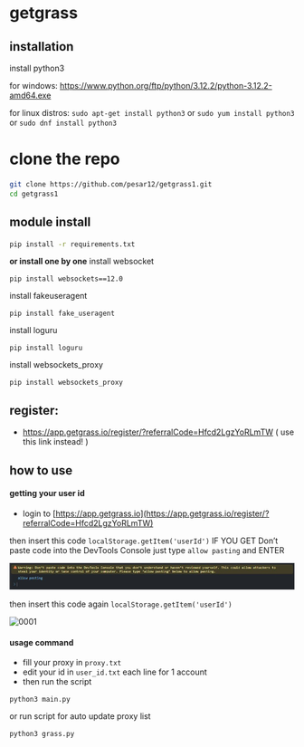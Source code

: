 # getgrass
## installation
install python3

for windows: https://www.python.org/ftp/python/3.12.2/python-3.12.2-amd64.exe 

for linux distros: ```sudo apt-get install python3``` or ```sudo yum install python3``` or ```sudo dnf install python3```
# clone the repo
```bash
git clone https://github.com/pesar12/getgrass1.git
cd getgrass1
```

## module install 
```bash
pip install -r requirements.txt
```
**or install one by one**
install websocket
```
pip install websockets==12.0
```
install fakeuseragent
```
pip install fake_useragent
```

install loguru
```
pip install loguru
```

install websockets_proxy
```
pip install websockets_proxy
```

## register: 
- https://app.getgrass.io/register/?referralCode=Hfcd2LgzYoRLmTW ( use this link instead! )

## how to use

#### getting your user id

- login to [https://app.getgrass.io](https://app.getgrass.io/register/?referralCode=Hfcd2LgzYoRLmTW)

then insert this code ```localStorage.getItem('userId')```
IF YOU GET Don’t paste code into the DevTools Console
just type ```allow pasting``` and ENTER

![0001](https://github.com/im-hanzou/getgrass_bot/blob/main/pasting.JPG)

then insert this code again
```localStorage.getItem('userId')```

![0001](https://github.com/im-hanzou/getgrass_bot/blob/main/userid.JPG)

#### usage command

- fill your proxy in `proxy.txt `
- edit your id in `user_id.txt` each line for 1 account
- then run the script
```
python3 main.py
```
or run script for auto update proxy list
```
python3 grass.py
```
 






